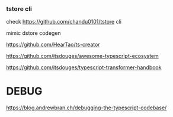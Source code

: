 ### tstore cli 

check https://github.com/chandu0101/tstore cli

mimic dstore codegen

https://github.com/HearTao/ts-creator

https://github.com/itsdouges/awesome-typescript-ecosystem

https://github.com/itsdouges/typescript-transformer-handbook



# DEBUG
https://blog.andrewbran.ch/debugging-the-typescript-codebase/
